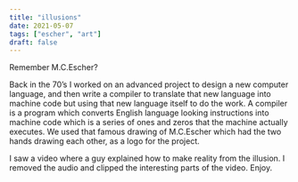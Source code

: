 ```yaml
---
title: "illusions"
date: 2021-05-07
tags: ["escher", "art"]
draft: false
---
```


Remember M.C.Escher?

Back in the 70’s I worked on an advanced project to design a new computer language, and then write a compiler to translate that new language into machine code but using that new language itself to do the work.  A compiler is a program which converts English language looking instructions into machine code which is a series of ones and zeros that the machine actually executes.  We used that famous drawing of M.C.Escher which had the two hands drawing each other, as a logo for the project.

I saw a video where a guy explained how to make reality from the illusion.  I removed the audio and clipped the interesting parts of the video.  Enjoy.